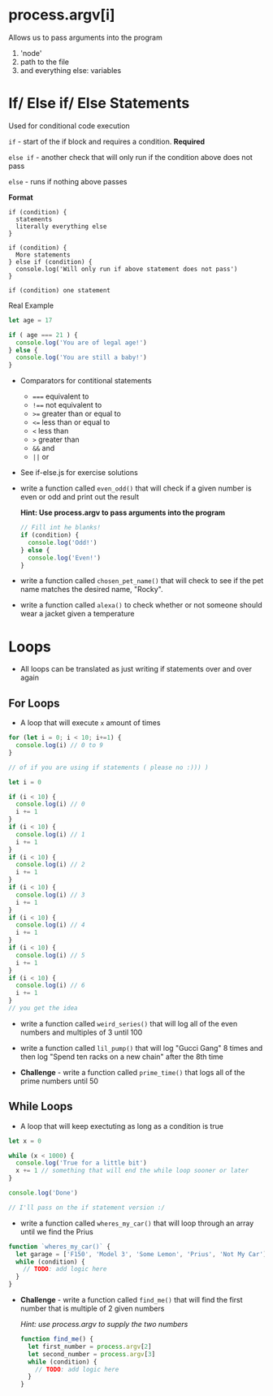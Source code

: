 # process.argv[i]
Allows us to pass arguments into the program
1. 'node'
2. path to the file
3. and everything else: variables

# If/ Else if/  Else Statements

Used for conditional code execution

`if` - start of the if block and requires a condition. **Required**

`else if` - another check that will only run if the condition above does not pass

`else` - runs if nothing above passes

**Format**
```
if (condition) {
  statements
  literally everything else
}

if (condition) {
  More statements
} else if (condition) {
  console.log('Will only run if above statement does not pass')
}

if (condition) one statement
```

Real Example
```javascript
let age = 17

if ( age === 21 ) {
  console.log('You are of legal age!')
} else {
  console.log('You are still a baby!')
}
```

* Comparators for contitional statements

    * `===` equivalent to
    * `!==` not equivalent to
    * `>=`  greater than or equal to
    * `<=`  less than or equal to
    * `<`   less than
    * `>`   greater than
    * `&&`  and
    * `||`  or

* See if-else.js for exercise solutions

* write a function called `even_odd()` that will check if a given number is even or odd and print out
  the result

  **Hint: Use process.argv to pass arguments into the program**

  ```javascript
  // Fill int he blanks!
  if (condition) {
    console.log('Odd!')
  } else {
    console.log('Even!')
  }
  ```

* write a function called `chosen_pet_name()` that will check to see if the pet name matches the desired name, "Rocky".


* write a function called `alexa()` to check whether or not someone should wear a jacket given a temperature

# Loops
* All loops can be translated as just writing if statements over and over again

## For Loops
* A loop that will execute `x` amount of times
```javascript
for (let i = 0; i < 10; i+=1) {
  console.log(i) // 0 to 9
}

// of if you are using if statements ( please no :))) )

let i = 0

if (i < 10) {
  console.log(i) // 0
  i += 1
}
if (i < 10) {
  console.log(i) // 1
  i += 1
}
if (i < 10) {
  console.log(i) // 2
  i += 1
}
if (i < 10) {
  console.log(i) // 3
  i += 1
}
if (i < 10) {
  console.log(i) // 4
  i += 1
}
if (i < 10) {
  console.log(i) // 5
  i += 1
}
if (i < 10) {
  console.log(i) // 6
  i += 1
}
// you get the idea
```

* write a function called `weird_series()` that will log all of the even numbers and multiples of 3 until 100

* write a function called `lil_pump()` that will log "Gucci Gang" 8 times
  and then log "Spend ten racks on a new chain" after the 8th time

* **Challenge** - write a function called `prime_time()` that logs all of the prime numbers until 50

## While Loops
* A loop that will keep exectuting as long as a condition is true

```javascript
let x = 0

while (x < 1000) {
  console.log('True for a little bit')
  x += 1 // something that will end the while loop sooner or later
}

console.log('Done')

// I'll pass on the if statement version :/
```

* write a function called `wheres_my_car()` that will loop through an array until we find the Prius
```javascript
function `wheres_my_car()` {
  let garage = ['F150', 'Model 3', 'Some Lemon', 'Prius', 'Not My Car']
  while (condition) {
    // TODO: add logic here
  }
}
```
* **Challenge** - write a function called `find_me()` that will find the first number that is multiple of 2 given numbers

  *Hint: use process.argv to supply the two numbers*

  ```javascript
  function find_me() {
    let first_number = process.argv[2]
    let second_number = process.argv[3]
    while (condition) {
      // TODO: add logic here
    }
  }
  ```
